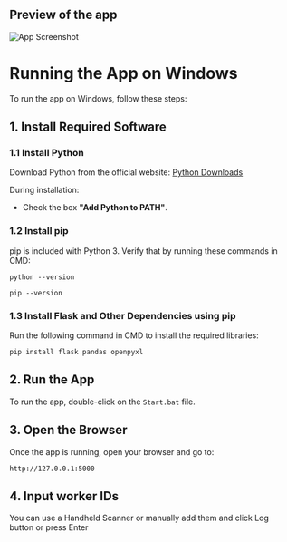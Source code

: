 ## Preview of the app
![App Screenshot](https://filip-peev.com/home/timelog/images/appPreview1.webp)

Running the App on Windows
==========================

To run the app on Windows, follow these steps:

1\. Install Required Software
-----------------------------

### 1.1 Install Python

Download Python from the official website: [Python Downloads](https://www.python.org/downloads/)

During installation:

*   Check the box **"Add Python to PATH"**.

### 1.2 Install pip

pip is included with Python 3. Verify that by running these commands in CMD:

    python --version

    pip --version

### 1.3 Install Flask and Other Dependencies using pip

Run the following command  in CMD to install the required libraries:

    pip install flask pandas openpyxl

2\. Run the App
---------------

To run the app, double-click on the `Start.bat` file.

3\. Open the Browser
--------------------

Once the app is running, open your browser and go to:

    http://127.0.0.1:5000
4\. Input worker IDs
--------------------
You can use a Handheld Scanner or manually add them and click Log button or press Enter